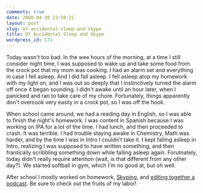 ```yaml
---
comments: true
date: 2008-04-30 23:59:21
layout: post
slug: of-accidental-sleep-and-skype
title: Of Accidental Sleep and Skype
wordpress_id: 171
---
```


Today wasn't too bad. In the wee hours of the morning, at a time I still consider night time, I was supposed to wake up and take some food from the crock pot that my mom was cooking. I had an alarm set and everything in case I fell asleep. And I did fall asleep. I fell asleep atop my homework with my light on, and I was out so deeply that I instinctively turned the alarm off once it began sounding. I didn't awake until an hour later, when I panicked and ran to take care of my chore. Fortunately, things apparently don't overcook very easily in a crock pot, so I was off the hook.

When school came around, we had a reading day in English, so I was able to finish the night's homework. I was content in Spanish because I was working on IPA for a lot of the time. I had lunch, and then proceeded to crash. It was terrible. I had trouble staying awake in Chemistry, Math was harder, and by the time I was in Intro I couldn't take it. I kept falling asleep in Intro, realizing I was supposed to have written something, and then frantically scribbling something down while falling asleep again. Forutnately, today didn't really require attention (wait, is that different from any other day?). We started softball in gym, which I'm no good at, but oh well.

After school I mostly worked on homework, [Skyping](http://sasheldon.wordpress.com/2008/04/30/skyping/), and [editing together a podcast](http://sasheldon.wordpress.com/2008/04/30/tatercast-01-featuring-runnan-podcast/). Be sure to check out the fruits of my labor!
